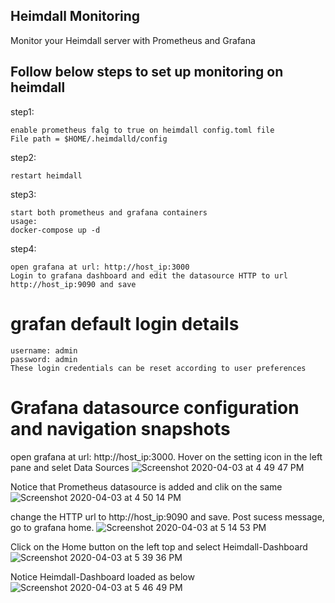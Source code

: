 ## Heimdall Monitoring

Monitor your Heimdall server with Prometheus and Grafana

## Follow below steps to set up monitoring on heimdall

step1:
```
enable prometheus falg to true on heimdall config.toml file
File path = $HOME/.heimdalld/config
```
step2:
```
restart heimdall
```
step3:
```
start both prometheus and grafana containers
usage:
docker-compose up -d
```
step4:
```
open grafana at url: http://host_ip:3000
Login to grafana dashboard and edit the datasource HTTP to url http://host_ip:9090 and save
```
# grafan default login details 
```
username: admin
password: admin
These login credentials can be reset according to user preferences
```
# Grafana datasource configuration and navigation snapshots
open grafana at url: http://host_ip:3000. Hover on the setting icon in the left pane and selet Data Sources 
![Screenshot 2020-04-03 at 4 49 47 PM](https://user-images.githubusercontent.com/31979627/78356085-8bf3a480-75cc-11ea-9ed0-635edd495c96.png)

Notice that Prometheus datasource is added and clik on the same
![Screenshot 2020-04-03 at 4 50 14 PM](https://user-images.githubusercontent.com/31979627/78356289-e856c400-75cc-11ea-86da-e94d742a07f7.png)

change the HTTP url to http://host_ip:9090 and save. Post sucess message, go to grafana home.
![Screenshot 2020-04-03 at 5 14 53 PM](https://user-images.githubusercontent.com/31979627/78357564-4dabb480-75cf-11ea-9c9c-f6e8daadec47.png)

Click on the Home button on the left top and select Heimdall-Dashboard 
![Screenshot 2020-04-03 at 5 39 36 PM](https://user-images.githubusercontent.com/31979627/78359766-543c2b00-75d3-11ea-8b62-d8e8ee422191.png)

Notice Heimdall-Dashboard loaded as below
![Screenshot 2020-04-03 at 5 46 49 PM](https://user-images.githubusercontent.com/31979627/78359855-78980780-75d3-11ea-8cdf-8db0cb5ac4cc.png)


